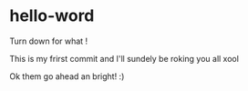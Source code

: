 # hello-word
Turn down for what !

This is my frirst  commit and I'll sundely be roking you all
xool


Ok them go ahead an bright! :) 
